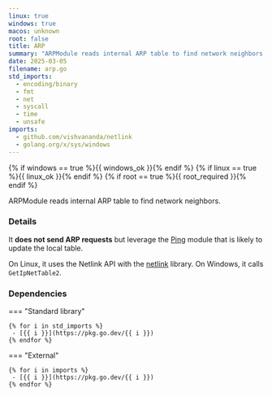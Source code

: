 ```yaml
---
linux: true
windows: true
macos: unknown
root: false
title: ARP
summary: "ARPModule reads internal ARP table to find network neighbors."
date: 2025-03-05
filename: arp.go
std_imports:
  - encoding/binary
  - fmt
  - net
  - syscall
  - time
  - unsafe
imports:
  - github.com/vishvananda/netlink
  - golang.org/x/sys/windows
---
```


{% if windows == true %}{{ windows_ok }}{% endif %}
{% if linux == true %}{{ linux_ok }}{% endif %}
{% if root == true %}{{ root_required }}{% endif %}

ARPModule reads internal ARP table to find network neighbors.

### Details
 It **does not send ARP requests** but leverage the [Ping] module that is likely to update the local table.

On Linux, it uses the Netlink API with the [netlink](https://github.com/vishvananda/netlink1) library. On Windows, it calls `GetIpNetTable2`.

[Ping]: ping.md

### Dependencies

=== "Standard library"

	{% for i in std_imports %}
	 - [{{ i }}](https://pkg.go.dev/{{ i }})
	{% endfor %}

=== "External"

	{% for i in imports %}
	 - [{{ i }}](https://pkg.go.dev/{{ i }})
	{% endfor %}
